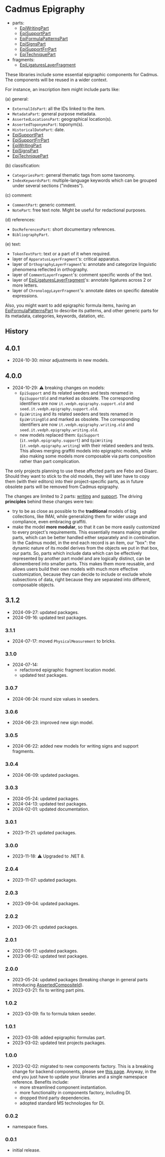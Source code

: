 # Cadmus Epigraphy

- parts:
  - [EpiWritingPart](docs/epi-writing.md)
  - [EpiSupportPart](docs/epi-support.md)
  - [EpiFormulaPatternsPart](docs/epi-formula-patterns.md)
  - [EpiSignsPart](docs/epi-signs.md)
  - [EpiSupportFrrPart](docs/epi-support-frr.md)
  - [EpiTechniquePart](docs/epi-technique.md)
- fragments:
  - [EpiLigaturesLayerFragment](docs/fr.epi-ligatures.md)

These libraries include some essential epigraphic components for Cadmus. The components will be reused in a wider context.

For instance, an inscription item might include parts like:

(a) general:

- `ExternalIdsPart`: all the IDs linked to the item.
- `MetadataPart`: general purpose metadata.
- `AssertedLocationsPart`: geographical location(s).
- `AssertedToponymsPart`: toponym(s).
- `HistoricalDatePart`: date.
- [EpiSupportPart](docs/epi-support.md)
- [EpiSupportFrrPart](docs/epi-support-frr.md)
- [EpiWritingPart](docs/epi-writing.md)
- [EpiSignsPart](docs/epi-signs.md)
- [EpiTechniquePart](docs/epi-technique.md)

(b) classification:

- `CategoriesPart`: general thematic tags from some taxonomy.
- `IndexKeywordsPart`: multiple-language keywords which can be grouped under several sections ("indexes").

(c) comment:

- `CommentPart`: generic comment.
- `NotePart`: free text note. Might be useful for redactional purposes.

(d) references:

- `DocReferencesPart`: short documentary references.
- `BibliographyPart`.

(e) text:

- `TokenTextPart`: text or a part of it when required.
- layer of `ApparatusLayerFragment`'s: critical apparatus.
- layer of `OrthographyLayerFragment`'s: annotate and categorize linguistic phenomena reflected in orthography.
- layer of `CommentLayerFragment`'s: comment specific words of the text.
- layer of [EpiLigaturesLayerFragment](./docs/fr.epi-ligatures.md)'s: annotate ligatures across 2 or more letters.
- layer of `ChronologyLayerFragment`'s: annotate dates on specific dateable expressions.

Also, you might want to add epigraphic formula items, having an [EpiFormulaPatternsPart](docs/epi-formula-patterns.md) to describe its patterns, and other generic parts for its metadata, categories, keywords, datation, etc.

## History

## 4.0.1

- 2024-10-30: minor adjustments in new models.

## 4.0.0

- 2024-10-29: ⚠️ breaking changes on models:
  - `EpiSupport` and its related seeders and tests renamed in `EpiSupportOld` and marked as obsolete. The corresponding identifiers are now `it.vedph.epigraphy.support.old` and `seed.it.vedph.epigraphy.support.old`.
  - `EpiWriting` and its related seeders and tests renamed in `EpiWritingOld` and marked as obsolete. The corresponding identifiers are now `it.vedph.epigraphy.writing.old` and `seed.it.vedph.epigraphy.writing.old`.
  - new models replaced them: `EpiSupport` (`it.vedph.epigraphy.support`) and `EpiWriting` (`it.vedph.epigraphy.writing`) with their related seeders and tests. This allows merging graffiti models into epigraphic models, while also making some models more composable via parts composition rather than part complication.

The only projects planning to use these affected parts are Febo and Gisarc. Should they want to stick to the old models, they will later have to copy them (with their editors) into their project-specific parts, as in future obsolete parts will be removed from Cadmus epigraphy.

The changes are limited to 2 parts: [writing](docs/epi-writing.md) and [support](docs/epi-support.md). The driving **principles** behind these changes were two:

- try to be as close as possible to the **traditional** models of big collections, like IMAI, while generalizing them for wider usage and compliance, even embracing graffiti.
- make the model **more modular**, so that it can be more easily customized to every project's requirements. This essentially means making smaller parts, which can be better handled either separately and in combination. In the Cadmus model, in the end each record is an item, our "box": the dynamic nature of its model derives from the objects we put in that box, our parts. So, parts which include data which can be effectively represented by another part model and are logically distinct, can be dismembered into smaller parts. This makes them more reusable, and allows users build their own models with much more effective customization, because they can decide to include or exclude whole subsections of data, right because they are separated into different, composable objects.

## 3.1.2

- 2024-09-27: updated packages.
- 2024-09-16: updated test packages.

### 3.1.1

- 2024-07-17: moved `PhysicalMeasurement` to bricks.

### 3.1.0

- 2024-07-14:
  - refactored epigraphic fragment location model.
  - updated test packages.

### 3.0.7

- 2024-06-24: round size values in seeders.

### 3.0.6

- 2024-06-23: improved new sign model.

### 3.0.5

- 2024-06-22: added new models for writing signs and support fragments.

### 3.0.4

- 2024-06-09: updated packages.

### 3.0.3

- 2024-05-24: updated packages.
- 2024-04-13: updated test packages.
- 2024-02-01: updated documentation.

### 3.0.1

- 2023-11-21: updated packages.

### 3.0.0

- 2023-11-18: ⚠️ Upgraded to .NET 8.

### 2.0.4

- 2023-11-07: updated packages.

### 2.0.3

- 2023-09-04: updated packages.

### 2.0.2

- 2023-06-21: updated packages.

### 2.0.1

- 2023-06-17: updated packages.
- 2023-06-02: updated test packages.

### 2.0.0

- 2023-05-24: updated packages (breaking change in general parts introducing [AssertedCompositeId](https://github.com/vedph/cadmus-bricks-shell/blob/master/projects/myrmidon/cadmus-refs-asserted-ids/README.md#asserted-composite-id)).
- 2023-03-21: fix to writing part pins.

### 1.0.2

- 2023-03-09: fix to formula token seeder.

### 1.0.1

- 2023-03-08: added epigraphic formulas part.
- 2023-03-02: updated test projects packages.

### 1.0.0

- 2023-02-02: migrated to new components factory. This is a breaking change for backend components, please see [this page](https://myrmex.github.io/overview/cadmus/dev/history/#2023-02-01---backend-infrastructure-upgrade). Anyway, in the end you just have to update your libraries and a single namespace reference. Benefits include:
  - more streamlined component instantiation.
  - more functionality in components factory, including DI.
  - dropped third party dependencies.
  - adopted standard MS technologies for DI.

### 0.0.2

- namespace fixes.

### 0.0.1

- initial release.
